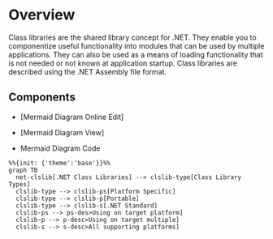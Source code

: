 # Overview
Class libraries are the shared library concept for .NET. They enable you to componentize useful functionality into modules that can be used by multiple applications. They can also be used as a means of loading functionality that is not needed or not known at application startup. Class libraries are described using the .NET Assembly file format.

## Components
+ [Mermaid Diagram Online Edit]

+ [Mermaid Diagram View]

+ Mermaid Diagram Code

```mermaid
%%{init: {'theme':'base'}}%%
graph TB
  net-clslib[.NET Class Libraries] --> clslib-type[Class Library Types]
  clslib-type --> clslib-ps[Platform Specific]
  clslib-type --> clslib-p[Portable]
  clslib-type --> clslib-s[.NET Standard]
  clslib-ps --> ps-des>Using on target platform]
  clslib-p --> p-desc>Using on target multiple]
  clslib-s --> s-desc>All supporting platforms]
```
